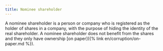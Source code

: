 ```yaml
---
title: Nominee shareholder
---
```


A nominee shareholder is a person or company who is registered as the holder of shares in a company, with the purpose of hiding the identity of the real shareholder. A nominee shareholder does not benefit from the shares and they only have ownership [on paper]({% link en/corruption/on-paper.md %}).
